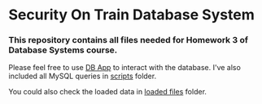 # Security On Train Database System

### This repository contains all files needed for Homework 3 of Database Systems course.

Please feel free to use [DB App](./db_app) to interact with the database. I've also included all MySQL queries in [scripts](./mysql_scripts) folder.

You could also check the loaded data in [loaded files](./loaded_files) folder.

